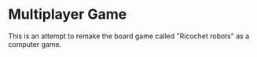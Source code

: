 # Multiplayer Game
This is an attempt to remake the board game called "Ricochet robots" as a computer game.

